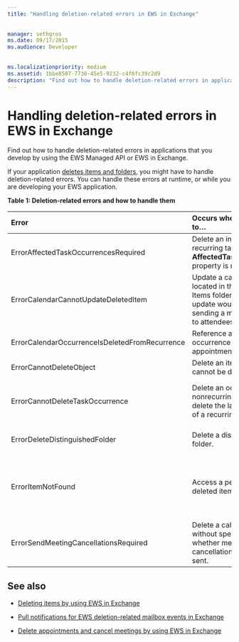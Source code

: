```yaml
---
title: "Handling deletion-related errors in EWS in Exchange"
 
 
manager: sethgros
ms.date: 09/17/2015
ms.audience: Developer
 
 
ms.localizationpriority: medium
ms.assetid: 1bbe8507-7730-45e5-9232-c4f6fc39c2d9
description: "Find out how to handle deletion-related errors in applications that you develop by using the EWS Managed API or EWS in Exchange."
---
```


# Handling deletion-related errors in EWS in Exchange

Find out how to handle deletion-related errors in applications that you develop by using the EWS Managed API or EWS in Exchange.
  
If your application [deletes items and folders](deleting-items-by-using-ews-in-exchange.md), you might have to handle deletion-related errors. You can handle these errors at runtime, or while you are developing your EWS application.
  
**Table 1: Deletion-related errors and how to handle them**

|**Error**|**Occurs when you try to…**|**Handle it by…**|
|:-----|:-----|:-----|
|ErrorAffectedTaskOccurrencesRequired  <br/> |Delete an instance of a recurring task, and the **AffectedTaskOccurrence** property is not set.  <br/> |Setting the **AffectedTaskOccurrence** property, and retrying the deletion.  <br/> |
|ErrorCalendarCannotUpdateDeletedItem  <br/> |Update a calendar item located in the Deleted Items folder when the update would result in sending a meeting invite to attendees.  <br/> |Canceling the update or moving the calendar item back to the default Calendar folder and updating the calendar item.  <br/> |
|ErrorCalendarOccurrenceIsDeletedFromRecurrence  <br/> |Reference a deleted occurrence of a recurring appointment.  <br/> |Removing a reference to a deleted occurrence.  <br/> |
|ErrorCannotDeleteObject  <br/> |Delete an item that cannot be deleted.  <br/> |Quitting attempts to delete the item.  <br/> |
|ErrorCannotDeleteTaskOccurrence  <br/> |Delete an occurrence of a nonrecurring task or delete the last occurrence of a recurring task.  <br/> |Deleting a nonrecurring task or quitting attempts to delete the last occurrence of a recurring task.  <br/> |
|ErrorDeleteDistinguishedFolder  <br/> |Delete a distinguished folder.  <br/> |Indicating that default folders cannot be deleted.  <br/> |
|ErrorItemNotFound  <br/> |Access a permanently deleted item.  <br/> |Removing references to an item when it is deleted from the store. If an item is recovered, make sure that you reinstate required references to the client.  <br/> |
|ErrorSendMeetingCancellationsRequired  <br/> |Delete a calendar item without specifying whether meeting cancellations should be sent.  <br/> |Specifying that meeting cancellations should or should not be sent.  <br/> |
   
## See also


- [Deleting items by using EWS in Exchange](deleting-items-by-using-ews-in-exchange.md)
    
- [Pull notifications for EWS deletion-related mailbox events in Exchange](pull-notifications-for-ews-deletion-related-mailbox-events-in-exchange.md)
    
- [Delete appointments and cancel meetings by using EWS in Exchange](how-to-delete-appointments-and-cancel-meetings-by-using-ews-in-exchange.md)
    

